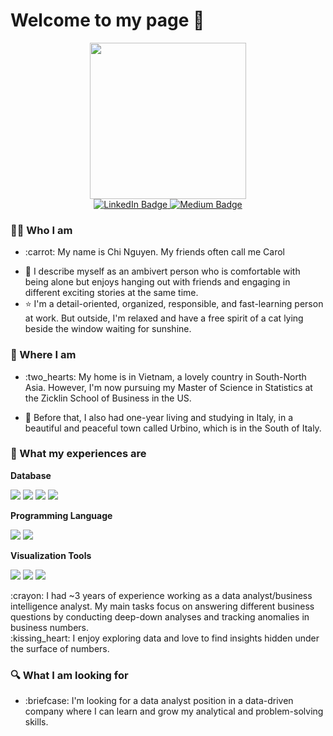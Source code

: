 <h1> 
  Welcome to my page 👋  
</h1>

<div id="header" align="center">
  <img src="https://c.tenor.com/4jYTXAKPOooAAAAM/science-girl-working-girl.gif" width="250"/>
</div>

<div id="badges" align="center">
  <a href="https://www.linkedin.com/in/chinguyenphamhai/">
    <img src="https://img.shields.io/badge/LinkedIn-blue?style=for-the-badge&logo=linkedin&logoColor=white" alt="LinkedIn Badge"/>
  </a>
  <a href="https://medium.com/@nphchi223">
    <img src="https://img.shields.io/badge/Medium-black?logo=Medium&logoColor=white&style=for-the-badge" alt="Medium Badge"/>
  </a>
 </div>

<div id="badges" align="center">
    <img src="https://komarev.com/ghpvc/?username=chinph&style=flat-square&color=blue" alt=""/>
</div>

### :woman_technologist: Who I am 
- <p> :carrot: My name is Chi Nguyen. My friends often call me Carol <br> 
- :eyes: I describe myself as an ambivert person who is comfortable with being alone but enjoys hanging out with friends and engaging in different exciting stories at the same time. 
- :star: I'm a detail-oriented, organized, responsible, and fast-learning person at work. But outside, I'm relaxed and have a free spirit of a cat lying beside the window waiting for sunshine. </p>

### :school: Where I am
- <p> :two_hearts: My home is in Vietnam, a lovely country in South-North Asia. However, I'm now pursuing my Master of Science in Statistics at the Zicklin School of Business in the US. <br> 
- :purple_heart: Before that, I also had one-year living and studying in Italy, in a beautiful and peaceful town called Urbino, which is in the South of Italy. </p>

### :scroll: What my experiences are 
**Database**
<p>
 
  <img src="https://img.shields.io/badge/SQLOracle-00000F?style=for-the-badge&logo=sqloracle&logoColor=white" />
  <img src="https://img.shields.io/badge/PostgreSQL-316192?style=for-the-badge&logo=postgresql&logoColor=white" />
  <img src="https://img.shields.io/badge/SQLServer-4EA94B?style=for-the-badge&logo=sqlserver&logoColor=white" />
  <img src="https://img.shields.io/badge/GoogleBigQuery-07405E?style=for-the-badge&logo=&googlebigquerylogoColor=white"/>
</p>

**Programming Language**
<p>
  <img src="https://img.shields.io/badge/Python-3776AB?style=for-the-badge&logo=python&logoColor=white" />
  <img src="https://img.shields.io/badge/R-3776AB?style=for-the-badge&logo=R&logoColor=white"/>
</p>

**Visualization Tools**
<p>
  <img src="https://img.shields.io/badge/PowerBI-3776AB?style=for-the-badge&logo=PowerBI&logoColor=white" />
  <img src="https://img.shields.io/badge/Metabase-3776AB?style=for-the-badge&logo=Metabase&logoColor=white"/>
  <img src="https://img.shields.io/badge/Holistics-3776AB?style=for-the-badge&logo=Holistics&logoColor=white"/>
</p>
<p> :crayon: I had ~3 years of experience working as a data analyst/business intelligence analyst. My main tasks focus on answering different business questions by conducting deep-down analyses and tracking anomalies in business numbers. <br> 
:kissing_heart: I enjoy exploring data and love to find insights hidden under the surface of numbers.  </p>

### :mag: What I am looking for
 - <p> :briefcase: I'm looking for a data analyst position in a data-driven company where I can learn and grow my analytical and problem-solving skills. </p> 


  


